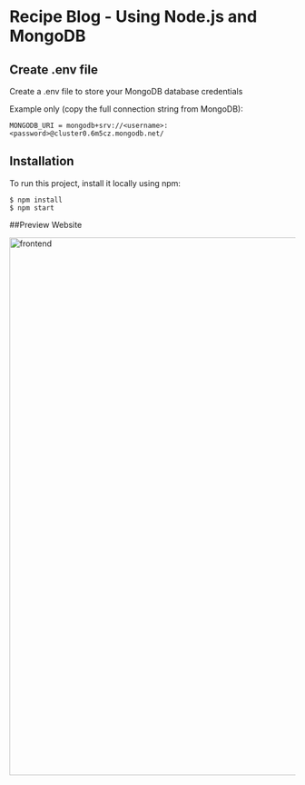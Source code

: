 # Recipe Blog - Using Node.js and MongoDB

## Create .env file
Create a .env file to store your MongoDB database credentials

Example only (copy the full connection string from MongoDB):
```
MONGODB_URI = mongodb+srv://<username>:<password>@cluster0.6m5cz.mongodb.net/
```

## Installation
To run this project, install it locally using npm:

```
$ npm install
$ npm start
```


##Preview Website

<img width="947" alt="frontend" src="https://github.com/user-attachments/assets/9f2a4941-f4d4-4285-8f2c-68d2f0bf04ee" />
